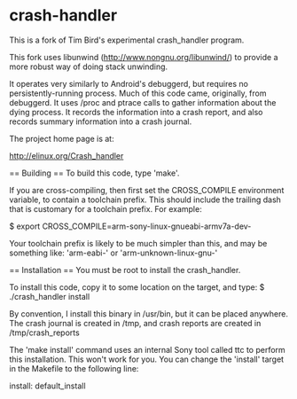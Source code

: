 # crash-handler

This is a fork of Tim Bird's experimental crash_handler program.

This fork uses libunwind (http://www.nongnu.org/libunwind/) to provide a more
robust way of doing stack unwinding.

It operates very similarly to Android's debuggerd, but requires
no persistently-running process.  Much of this code came, originally,
from debuggerd.  It uses /proc and ptrace calls to gather information
about the dying process.  It records the information into a crash
report, and also records summary information into a crash journal.

The project home page is at:

http://elinux.org/Crash_handler

== Building ==
To build this code, type 'make'.

If you are cross-compiling, then first set the CROSS_COMPILE environment
variable, to contain a toolchain prefix.  This should include the
trailing dash that is customary for a toolchain prefix.  For example:

 $ export CROSS_COMPILE=arm-sony-linux-gnueabi-armv7a-dev-

Your toolchain prefix is likely to be much simpler than this, and may
be something like: 'arm-eabi-' or  'arm-unknown-linux-gnu-'

== Installation ==
You must be root to install the crash_handler.

To install this code, copy it to some location on the target,
and type:
 $ ./crash_handler install

By convention, I install this binary in /usr/bin, but it can be placed
anywhere.  The crash journal is created in /tmp, and crash reports are
created in /tmp/crash_reports

The 'make install' command uses an internal Sony tool called ttc to
perform this installation.  This won't work for you.  You can change the
'install' target in the Makefile to the following line:

 install: default_install
